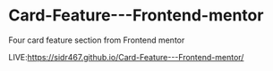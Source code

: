 # Card-Feature---Frontend-mentor

Four card feature section from Frontend mentor

LIVE:https://sidr467.github.io/Card-Feature---Frontend-mentor/
